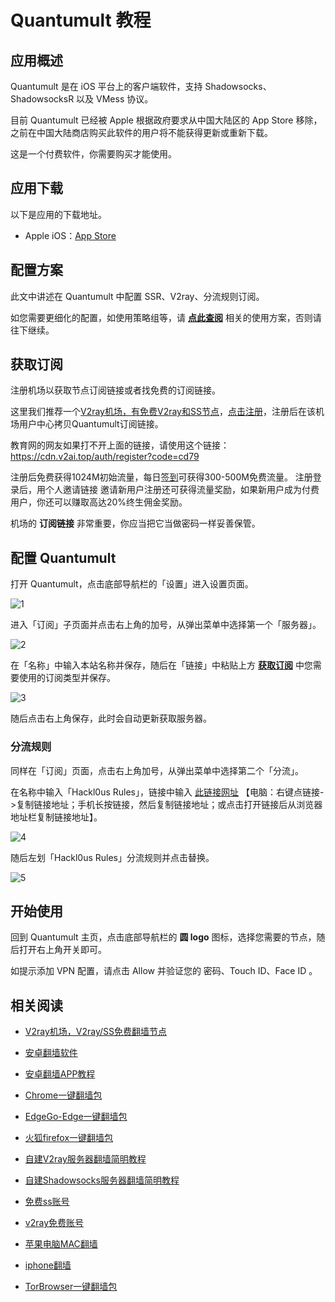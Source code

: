 # Quantumult 教程

## 应用概述

Quantumult 是在 iOS 平台上的客户端软件，支持 Shadowsocks、ShadowsocksR 以及 VMess 协议。

目前 Quantumult 已经被 Apple 根据政府要求从中国大陆区的 App Store 移除，之前在中国大陆商店购买此软件的用户将不能获得更新或重新下载。

这是一个付费软件，你需要购买才能使用。

## 应用下载

以下是应用的下载地址。

- Apple iOS：[App Store](https://itunes.apple.com/us/app/quantumult/id1252015438?ls=1&mt=8)

## 配置方案

此文中讲述在 Quantumult 中配置 SSR、V2ray、分流规则订阅。

如您需要更细化的配置，如使用策略组等，请 **[点此查阅](Quantumult_conf.md)** 相关的使用方案，否则请往下继续。

## 获取订阅

注册机场以获取节点订阅链接或者找免费的订阅链接。

这里我们推荐一个[V2ray机场，有免费V2ray和SS节点](https://github.com/bannedbook/fanqiang/wiki/V2ray%E6%9C%BA%E5%9C%BA)，[点击注册](https://w1.v2ai.top/auth/register?code=cd79)，注册后在该机场用户中心拷贝Quantumult订阅链接。

教育网的网友如果打不开上面的链接，请使用这个链接：
https://cdn.v2ai.top/auth/register?code=cd79

注册后免费获得1024M初始流量，每日[签到](https://raw.githubusercontent.com/bannedbook/fanqiang/master/v2ss/images/checkin.jpg)可获得300-500M免费流量。
注册登录后，用个人邀请链接 邀请新用户注册还可获得流量奖励，如果新用户成为付费用户，你还可以赚取高达20%终生佣金奖励。

机场的 **订阅链接** 非常重要，你应当把它当做密码一样妥善保管。

## 配置 Quantumult

打开 Quantumult，点击底部导航栏的「设置」进入设置页面。

![1](https://v2free.org/docs/SSPanel/iOS/images/quantumult_sub-1.jpg ':size=200')

进入「订阅」子页面并点击右上角的加号，从弹出菜单中选择第一个「服务器」。

![2](https://v2free.org/docs/SSPanel/iOS/images/quantumult_sub-2.jpg ':size=200')

在「名称」中输入本站名称并保存，随后在「链接」中粘贴上方 **[获取订阅](#获取订阅)** 中您需要使用的订阅类型并保存。

![3](https://v2free.org/docs/SSPanel/iOS/images/quantumult_sub-3.jpg ':size=600')

随后点击右上角保存，此时会自动更新获取服务器。

### 分流规则

同样在「订阅」页面，点击右上角加号，从弹出菜单中选择第二个「分流」。

在名称中输入「Hackl0us Rules」，链接中输入 [此链接网址](https://raw.githubusercontent.com/Hackl0us/Surge-Rule-Snippets/master/LAZY_RULES/Quantumult.conf) 【电脑：右键点链接->复制链接地址；手机长按链接，然后复制链接地址；或点击打开链接后从浏览器地址栏复制链接地址】。

![4](https://v2free.org/docs/SSPanel/iOS/images/quantumult_sub-4.jpg ':size=600')

随后左划「Hackl0us Rules」分流规则并点击替换。

![5](https://v2free.org/docs/SSPanel/iOS/images/quantumult_sub-5.jpg ':size=400')

## 开始使用

回到 Quantumult 主页，点击底部导航栏的 **圆 logo** 图标，选择您需要的节点，随后打开右上角开关即可。

如提示添加 VPN 配置，请点击 Allow 并验证您的 密码、Touch ID、Face ID 。

## 相关阅读
*   [V2ray机场，V2ray/SS免费翻墙节点](https://github.com/bannedbook/fanqiang/wiki/V2ray%E6%9C%BA%E5%9C%BA)

*   [安卓翻墙软件](https://github.com/bannedbook/fanqiang/wiki/%E5%AE%89%E5%8D%93%E7%BF%BB%E5%A2%99%E8%BD%AF%E4%BB%B6)
*   [安卓翻墙APP教程](https://github.com/bannedbook/fanqiang/tree/master/android)
*   [Chrome一键翻墙包](https://github.com/bannedbook/fanqiang/wiki/Chrome%E4%B8%80%E9%94%AE%E7%BF%BB%E5%A2%99%E5%8C%85)
*   [EdgeGo-Edge一键翻墙包](https://github.com/bannedbook/fanqiang/tree/master/EdgeGo)
*   [火狐firefox一键翻墙包](https://github.com/bannedbook/fanqiang/wiki/%E7%81%AB%E7%8B%90firefox%E4%B8%80%E9%94%AE%E7%BF%BB%E5%A2%99%E5%8C%85)
*   [自建V2ray服务器翻墙简明教程](https://github.com/bannedbook/fanqiang/blob/master/v2ss/%E8%87%AA%E5%BB%BAV2ray%E6%9C%8D%E5%8A%A1%E5%99%A8%E7%AE%80%E6%98%8E%E6%95%99%E7%A8%8B.md)
*   [自建Shadowsocks服务器翻墙简明教程](https://github.com/bannedbook/fanqiang/blob/master/v2ss/%E8%87%AA%E5%BB%BAShadowsocks%E6%9C%8D%E5%8A%A1%E5%99%A8%E7%AE%80%E6%98%8E%E6%95%99%E7%A8%8B.md)
*   [免费ss账号](https://github.com/bannedbook/fanqiang/wiki/%E5%85%8D%E8%B4%B9ss%E8%B4%A6%E5%8F%B7)
*   [v2ray免费账号](https://github.com/bannedbook/fanqiang/wiki/v2ray%E5%85%8D%E8%B4%B9%E8%B4%A6%E5%8F%B7)
*   [苹果电脑MAC翻墙](https://github.com/bannedbook/fanqiang/wiki/%E8%8B%B9%E6%9E%9C%E7%94%B5%E8%84%91MAC%E7%BF%BB%E5%A2%99)
*   [iphone翻墙](https://github.com/bannedbook/fanqiang/wiki/iphone%E7%BF%BB%E5%A2%99)
*   [TorBrowser一键翻墙包](https://github.com/bannedbook/fanqiang/wiki/TorBrowser%E4%B8%80%E9%94%AE%E7%BF%BB%E5%A2%99%E5%8C%85)